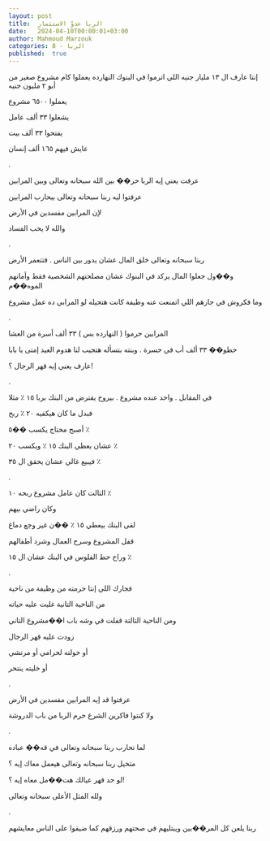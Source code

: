 ```yaml
---
layout: post
title:  الربا عدوّ الاستثمار
date:   2024-04-10T00:00:01+03:00
author: Mahmoud Marzouk
categories: 8 - الربا
published:  true
---
```

إنتا عارف ال ١٣ مليار جنيه اللي اترموا في البنوك النهارده يعملوا كام
مشروع صغير من أبو ٢ مليون جنيه

يعملوا ٦٥٠٠ مشروع

يشغلوا ٣٣ ألف عامل

يفتحوا ٣٣ ألف بيت

عايش فيهم ١٦٥ ألف إنسان

.

عرفت يعني إيه الربا حر�� بين الله سبحانه وتعالى وبين
المرابين

عرفتوا ليه ربنا سبحانه وتعالى بيحارب المرابين

لإن المرابين مفسدين في الأرض

والله لا يحب الفساد

.

ربنا سبحانه وتعالى خلق المال عشان يدور بين الناس . فتتعمر
الأرض

و��ول جعلوا المال يركد في البنوك عشان مصلحتهم الشخصية فقط وأمانهم
الموه��م

وما فكروش في جارهم اللي اتمنعت عنه وظيفة كانت هتجيله لو المرابي ده عمل
مشروع

.

المرابين حرموا ( النهارده بس ) ٣٣ ألف أسرة من العشا

حطو�� ٣٣ ألف أب في حسرة . وبنته بتسأله هتجيب لنا هدوم العيد إمتى يا
بابا

عارف يعني إيه قهر الرجال ؟!

.

في المقابل . واحد عنده مشروع . بيروح يقترض من البنك بربا ١٥ ٪
مثلا

فبدل ما كان هيكفيه ٢٠ ٪ ربح

أصبح محتاج يكسب ��٥ ٪

عشان يعطي البنك ١٥ ٪ ويكسب ٢٠ ٪

فيبيع غالي عشان يحقق ال ٣٥ ٪

.

التالت كان عامل مشروع ربحه ١٠ ٪

وكان راضي بيهم

لقى البنك بيعطي ١٥ ٪ ��ن غير وجع دماغ

قفل المشروع وسرح العمال وشرد أطفالهم

وراح حط الفلوس في البنك عشان ال ١٥ ٪

.

فجارك اللي إنتا حرمته من وظيفة من ناحية

من الناحية التانية غليت عليه حياته

ومن الناحية التالتة قفلت في وشه باب ا��مشروع التاني

زودت عليه قهر الرجال

أو حولته لحرامي أو مرتشي

أو خليته ينتحر

.

عرفتوا قد إيه المرابين مفسدين في الأرض

ولا كنتوا فاكرين الشرع حرم الربا من باب الدروشة

.

لما تحارب ربنا سبحانه وتعالى في قه�� عباده

متخيل ربنا سبحانه وتعالى هيعمل معاك إيه ؟

لو حد قهر عيالك هت��مل معاه إيه ؟!

ولله المثل الأعلى سبحانه وتعالى

.

ربنا يلعن كل المر��بين ويبتليهم في صحتهم ورزقهم كما ضيقوا على الناس
معايشهم
